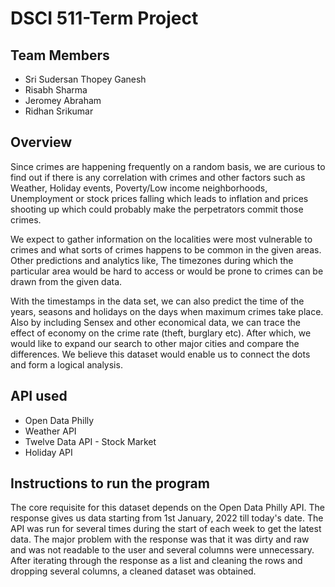 # DSCI 511-Term Project

## Team Members
- Sri Sudersan Thopey Ganesh
- Risabh Sharma
- Jeromey Abraham
- Ridhan Srikumar

## Overview

Since crimes are happening frequently on a random basis, we are curious to find out if there is any correlation with crimes and other factors such as Weather, Holiday events, Poverty/Low income neighborhoods, Unemployment or stock prices falling which leads to inflation and prices shooting up which could probably make the perpetrators commit those crimes.

We expect to gather information on the localities were most vulnerable to crimes and what sorts of crimes happens to be common in the given areas. Other predictions and analytics like, The timezones during which the particular area would be hard to access or would be prone to crimes can be drawn from the given data.

With the timestamps in the data set, we can also predict the time of the years, seasons and holidays on the days when maximum crimes take place. Also by including Sensex and other economical data, we can trace the effect of economy on the crime rate (theft, burglary etc). After which, we would like to expand our search to other major cities and compare the differences. We believe this dataset would enable us to connect the dots and form a logical analysis.

## API used
- Open Data Philly
- Weather API 
- Twelve Data API - Stock Market
- Holiday API

## Instructions to run the program

The core requisite for this dataset depends on the Open Data Philly API. The response gives us data starting from 1st January, 2022 till today's date. 
The API was run for several times during the start of each week to get the latest data. 
The major problem with the response was that it was dirty and raw and was not readable to the user and several columns were unnecessary.
After iterating through the response as a list and cleaning the rows and dropping several columns, a cleaned dataset was obtained.





